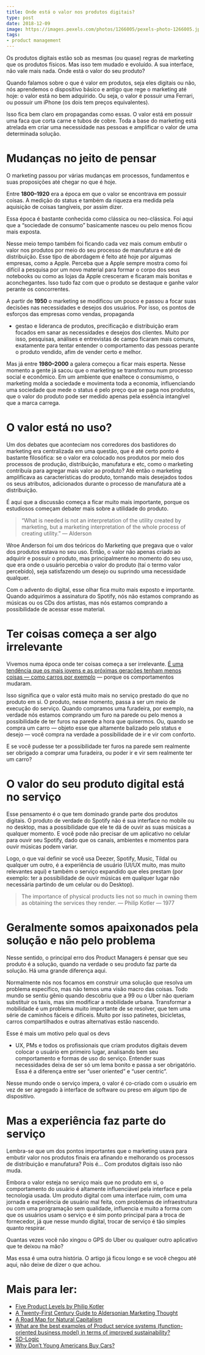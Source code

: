 ```yaml
---
title: Onde está o valor nos produtos digitais?
type: post
date: 2018-12-09
image: https://images.pexels.com/photos/1266005/pexels-photo-1266005.jpeg
tags:
- product management
---
```



Os produtos digitais estão sob as mesmas (ou quase) regras de marketing que os
produtos físicos. Mas isso tem mudado e evoluído. A sua interface, não vale mais
nada. Onde está o valor do seu produto?

Quando falamos sobre o que é valor em produtos, seja eles digitais ou não, nós
aprendemos o dispositivo básico e antigo que rege o marketing até hoje: o valor
está no bem adquirido. Ou seja, o valor é possuir uma Ferrari, ou possuir um
iPhone (os dois tem preços equivalentes).

Isso fica bem claro em propagandas como essas. O valor está em possuir uma faca
que corta carne e tubos de cobre. Toda a base do marketing está atrelada em
criar uma necessidade nas pessoas e amplificar o valor de uma determinada
solução.

# Mudanças no jeito de pensar

O marketing passou por várias mudanças em processos, fundamentos e suas
proposições até chegar no que é hoje.

Entre **1800–1920** era a época em que o valor se encontrava em possuir coisas.
A medição do status e também da riqueza era medida pela aquisição de coisas
tangíveis, por assim dizer.

Essa época é bastante conhecida como clássica ou neo-clássica. Foi aqui que a
“sociedade de consumo” basicamente nasceu ou pelo menos ficou mais exposta.

Nesse meio tempo também foi ficando cada vez mais comum embutir o valor nos
produtos por meio do seu processo de manufatura e até de distribuição. Esse tipo
de abordagem é feito até hoje por algumas empresas, como a Apple. Perceba que a
Apple sempre mostra como foi difícil a pesquisa por um novo material para formar
o corpo dos seus notebooks ou como as lojas da Apple cresceram e ficaram mais
bonitas e aconchegantes. Isso tudo faz com que o produto se destaque e ganhe
valor perante os concorrentes.

A partir de **1950** o marketing se modificou um pouco e passou a focar suas
decisões nas necessidades e desejos dos usuários. Por isso, os pontos de
esforços das empresas como vendas, propaganda
- gestao e lideranca de produtos, precificação
e distribuição eram focados em sanar as necessidades e desejos dos clientes.
Muito por isso, pesquisas, análises e entrevistas de campo ficaram mais comuns,
exatamente para tentar entender o comportamento das pessoas perante o produto
vendido, afim de vender certo e melhor.

Mas já entre **1980–2000** a galera começou a ficar mais esperta. Nesse momento
a gente já sacou que o marketing se transformou num processo social e econômico.
Em um ambiente que enaltece o consumismo, o marketing molda a sociedade e
movimenta toda a economia, influenciando uma sociedade que mede o status é pelo
preço que se paga nos produtos, que o valor do produto pode ser medido apenas
pela essência intangível que a marca carrega.

# O valor está no uso?

Um dos debates que aconteciam nos corredores dos bastidores do marketing era
centralizada em uma questão, que é até certo ponto é bastante filosófica: se o
valor era colocado nos produtos por meio dos processos de produção,
distribuição, manufatura e etc, como o marketing contribuía para agregar mais
valor ao produto? Até então o marketing amplificava as características do
produto, tornando mais desejados todos os seus atributos, adicionados durante o
processo de manufatura até a distribuição.

É aqui que a discussão começa a ficar muito mais importante, porque os
estudiosos começam debater mais sobre a utilidade do produto.

> “What is needed is not an interpretation of the utility created by marketing,
> but a marketing interpretation of the whole process of creating utility.” —
Alderson

Wroe Anderson foi um dos teóricos do Marketing que pregava que o valor dos
produtos estava no seu uso. Então, o valor não apenas criado ao adquirir e
possuir o produto, mas principalmente no momento do seu uso, que era onde o
usuário percebia o valor do produto (taí o termo valor percebido), seja
satisfazendo um desejo ou suprindo uma necessidade qualquer.

Com o advento do digital, esse olhar fica muito mais exposto e importante.
Quando adquirimos a assinatura do Spotify, nós não estamos comprando as músicas
ou os CDs dos artistas, mas nós estamos comprando a possibilidade de acessar
esse material.

# Ter coisas começa a ser algo irrelevante

Vivemos numa época onde ter coisas começa a ser irrelevante. [É uma tendência
que os mais jovens e as próximas gerações tenham menos coisas — como carros por
exemplo](https://www.forbes.com/sites/quora/2017/10/16/why-millennials-are-buying-fewer-cars-than-older-generations/#1c0053cb7726)
— porque os comportamentos mudaram.

Isso significa que o valor está muito mais no serviço prestado do que no produto
em si. O produto, nesse momento, passa a ser um meio de execução do serviço.
Quando compramos uma furadeira, por exemplo, na verdade nós estamos comprando
um furo na parede ou pelo menos a possibilidade de ter furos na parede a hora
que quisermos. Ou, quando se compra um carro — objeto esse que altamente
balizado pelo status e desejo — você compra na verdade a possibilidade de ir e
vir com conforto.

E se você pudesse ter a possibilidade ter furos na parede sem realmente ser
obrigado a comprar uma furadeira, ou poder ir e vir sem realmente ter um carro?

# O valor do seu produto digital está no serviço

Esse pensamento é o que tem dominado grande parte dos produtos digitais. O
produto de verdade do Spotify não é sua interface no mobile ou no desktop, mas a
possibilidade que ele te dá de ouvir as suas músicas a qualquer momento. E você
pode não precisar de um aplicativo no celular para ouvir seu Spotify, dado que
os canais, ambientes e momentos para ouvir músicas podem variar.

Logo, o que vai definir se você usa Deezer, Spotify, Music, Tildal ou qualquer
um outro, é a experiência de usuário (UI/UX muito, mas muito relevantes aqui) e
também o serviço expandido que eles prestam (por exemplo: ter a possibilidade de
ouvir músicas em qualquer lugar não necessária partindo de um celular ou do
Desktop).

> The importance of physical products lies not so much in owning them as obtaining
> the services they render. — Philip Kotler — 1977

# Geralmente somos apaixonados pela solução e não pelo problema

Nesse sentido, o principal erro dos Product Managers é pensar que seu produto é
a solução, quando na verdade o seu produto faz parte da solução. Há uma grande
diferença aqui.

Normalmente nós nos focamos em construir uma solução que resolva um problema
específico, mas não temos uma visão macro das coisas. Todo mundo se sentiu gênio
quando descobriu que a 99 ou o Uber não queriam substituir os taxis, mas sim
modificar a mobilidade urbana. Transformar a mobilidade é um problema muito
importante de se resolver, que tem uma série de caminhos fáceis e difíceis.
Muito por isso patinetes, bicicletas, carros compartilhados e outras
alternativas estão nascendo.

Esse é mais um motivo pelo qual os devs
- UX, PMs e todos os profissionais que
criam produtos digitais devem colocar o usuário em primeiro lugar, analisando
bem seu comportamento e formas de uso do serviço. Entender suas necessidades
deixa de ser só um lema bonito e passa a ser obrigatório. Essa é a diferença
entre ser “user oriented” e “user centric”.

Nesse mundo onde o serviço impera, o valor é co-criado com o usuário em vez de
ser agregado à interface de software ou preso em algum tipo de dispositivo.

# Mas a experiência faz parte do serviço

Lembra-se que um dos pontos importantes que o marketing usava para embutir valor
nos produtos finais era afinando e melhorando os processos de distribuição e
manufatura? Pois é… Com produtos digitais isso não muda.

Embora o valor esteja no serviço mais que no produto em si, o comportamento do
usuário é altamente influenciável pela interface e pela tecnologia usada. Um
produto digital com uma interface ruim, com uma jornada e experiência de usuário
mal feita, com problemas de infraestrutura ou com uma programação sem qualidade,
influencia e muito a forma com que os usuários usam o serviço e é sim ponto
principal para a troca de fornecedor, já que nesse mundo digital, trocar de
serviço é tão simples quanto respirar.

Quantas vezes você não xingou o GPS do Uber ou qualquer outro aplicativo que te
deixou na mão?

Mas essa é uma outra história. O artigo já ficou longo e se você chegou até
aqui, não deixe de dizer o que achou.

# Mais para ler:

* [Five Product Levels by Philip
Kotler](https://www.toolshero.com/marketing/five-product-levels-kotler/)
* [A Twenty-First Century Guide to Aldersonian Marketing
Thought](https://books.google.com.br/books?id=HSxDJsXThFUC&pg=PA518&lpg=PA518&dq=marketing+thoughts+dixon+alderson)
* [A Road Map for Natural
Capitalism](https://hbr.org/2007/07/a-road-map-for-natural-capitalism)
* [What are the best examples of Product service systems (function-oriented
business model) in terms of improved
sustainability?](https://www.quora.com/What-are-the-best-examples-of-Product-service-systems-function-oriented-business-model-in-terms-of-improved-sustainability)
* [SD-Logic](http://www.sdlogic.net/index.html)
* [Why Don’t Young Americans Buy
Cars?](https://www.theatlantic.com/business/archive/2012/03/why-dont-young-americans-buy-cars/255001/)
